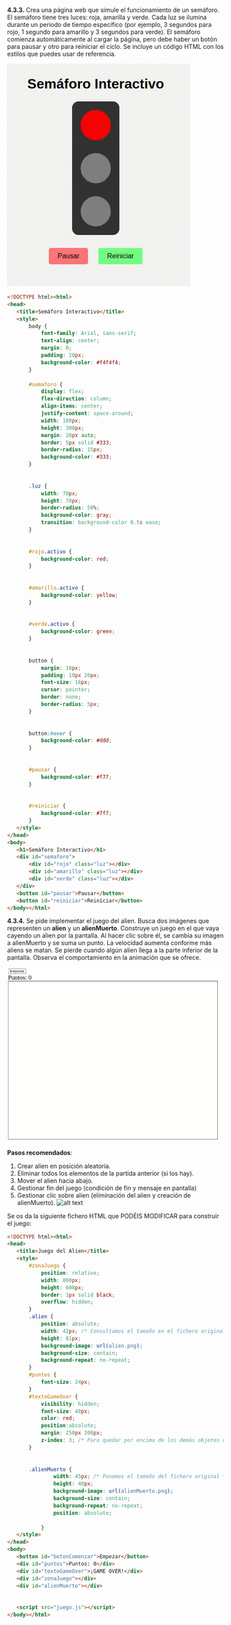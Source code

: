**4.3.3.** Crea una página web que simule el funcionamiento de un semáforo. El semáforo tiene tres luces: roja, amarilla y verde. Cada luz se ilumina durante un periodo de tiempo específico (por ejemplo, 3 segundos para rojo, 1 segundo para amarillo y 3 segundos para verde). El semáforo comienza automáticamente al cargar la página, pero debe haber un botón para pausar y otro para reiniciar el ciclo. Se incluye un código HTML con los estilos que puedes usar de referencia.

![alt text](semaforo.gif)

```html
<!DOCTYPE html><html>
<head>
   <title>Semáforo Interactivo</title>
   <style>
       body {
           font-family: Arial, sans-serif;
           text-align: center;
           margin: 0;
           padding: 20px;
           background-color: #f4f4f4;
       }

       #semaforo {
           display: flex;
           flex-direction: column;
           align-items: center;
           justify-content: space-around;
           width: 100px;
           height: 300px;
           margin: 20px auto;
           border: 5px solid #333;
           border-radius: 15px;
           background-color: #333;
       }


       .luz {
           width: 70px;
           height: 70px;
           border-radius: 50%;
           background-color: gray;
           transition: background-color 0.5s ease;
       }


       #rojo.activo {
           background-color: red;
       }


       #amarillo.activo {
           background-color: yellow;
       }


       #verde.activo {
           background-color: green;
       }


       button {
           margin: 10px;
           padding: 10px 20px;
           font-size: 16px;
           cursor: pointer;
           border: none;
           border-radius: 5px;
       }


       button:hover {
           background-color: #ddd;
       }


       #pausar {
           background-color: #f77;
       }


       #reiniciar {
           background-color: #7f7;
       }
   </style>
</head>
<body>
   <h1>Semáforo Interactivo</h1>
   <div id="semaforo">
       <div id="rojo" class="luz"></div>
       <div id="amarillo" class="luz"></div>
       <div id="verde" class="luz"></div>
   </div>
   <button id="pausar">Pausar</button>
   <button id="reiniciar">Reiniciar</button>
</body></html>
```


**4.3.4.** Se pide implementar el juego del alien. Busca dos imágenes que representen un **alien** y un **alienMuerto**. Construye un juego en el que vaya cayendo un alien por la pantalla. Al hacer clic sobre él, se cambia su imagen a alienMuerto y se suma un punto. La velocidad aumenta conforme más aliens se matan. Se pierde cuando algún alien llega a la parte inferior de la pantalla. Observa el comportamiento en la animación que se ofrece.

![alt text](juegoAlien.gif)

**Pasos recomendados**:
1. Crear alien en posición aleatoria.
2. Eliminar todos los elementos de la partida anterior (si los hay).
3. Mover el alien hacia abajo.
4. Gestionar fin del juego (condición de fin y mensaje en pantalla)
5. Gestionar clic sobre alien (eliminación del alien y creación de alienMuerto).
![alt text](images/juegoAlien.gif)

Se os da la siguiente fichero HTML que PODÉIS MODIFICAR para construir el juego:

```html
<!DOCTYPE html><html>
<head>
   <title>Juego del Alien</title>
   <style>
       #zonaJuego {
           position: relative;
           width: 800px;
           height: 600px;
           border: 1px solid black;
           overflow: hidden;
       }
       .alien {
           position: absolute;
           width: 42px; /* Consultamos el tamaño en el fichero original */
           height: 81px;
           background-image: url(alien.png);
           background-size: contain;
           background-repeat: no-repeat;
       }
       #puntos {
           font-size: 24px;
       }
       #textoGameOver {
           visibility: hidden;
           font-size: 48px;
           color: red;
           position:absolute;
           margin: 250px 200px;
           z-index: 3; /* Para quedar por encima de los demás objetos del juego */
       }


       .alienMuerto {               
               width: 45px; /* Ponemos el tamaño del fichero original */
               height: 40px;
               background-image: url(alienMuerto.png);
               background-size: contain;
               background-repeat: no-repeat;
               position: absolute;
              
           }
   </style>
</head>
<body>
   <button id="botonComenzar">Empezar</button>
   <div id="puntos">Puntos: 0</div>
   <div id="textoGameOver">¡GAME OVER!</div>
   <div id="zonaJuego"></div>
   <div id="alienMuerto"></div>


   <script src="juego.js"></script>
</body></html>
```
